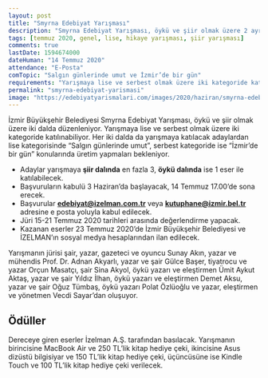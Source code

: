 ```yaml
---
layout: post
title: "Smyrna Edebiyat Yarışması"
description: "Smyrna Edebiyat Yarışması, öykü ve şiir olmak üzere 2 ayrı kategoride düzenlenecektir."
tags: [temmuz 2020, genel, lise, hikaye yarışması, şiir yarışması]
comments: true
lastDate: 1594674000    
dateHuman: "14 Temmuz 2020"
attendance: "E-Posta"
comTopic: "Salgın günlerinde umut ve İzmir’de bir gün"
requirements: "Yarışmaya lise ve serbest olmak üzere iki kategoride katılınabiliyor"
permalink: "smyrna-edebiyat-yarismasi"
image: "https://edebiyatyarismalari.com/images/2020/haziran/smyrna-edebiyat-yarismasi.jpg"
---
```


İzmir Büyükşehir Belediyesi Smyrna Edebiyat Yarışması, öykü ve şiir olmak üzere iki dalda düzenleniyor.
Yarışmaya lise ve serbest olmak üzere iki kategoride katılınabiliyor.
Her iki dalda da yarışmaya katılacak adaylardan lise kategorisinde “Salgın günlerinde umut”, serbest kategoride ise “İzmir’de bir gün” konularında üretim yapmaları bekleniyor.  

- Adaylar yarışmaya **şiir dalında** en fazla 3, **öykü dalında** ise 1 eser ile katılabilecek.
- Başvuruların kabulü 3 Haziran’da başlayacak, 14 Temmuz 17.00’de sona erecek.
- Başvurular **edebiyat@izelman.com.tr** veya **kutuphane@izmir.bel.tr** adresine e posta yoluyla kabul edilecek.
- Jüri 15-21 Temmuz 2020 tarihleri arasında değerlendirme yapacak.
- Kazanan eserler 23 Temmuz 2020’de İzmir Büyükşehir Belediyesi ve İZELMAN’ın sosyal medya hesaplarından ilan edilecek.

Yarışmanın jürisi şair, yazar, gazeteci ve oyuncu Sunay Akın, yazar ve mühendis Prof. Dr. Adnan Akyarlı, yazar ve şair Gülce Başer, tiyatrocu ve yazar Orçun Masatçı, şair Sina Akyol, öykü yazarı ve eleştirmen Ümit Aykut Aktaş, yazar ve şair Yıldız İlhan, öykü yazarı ve eleştirmen Demet Aksu, yazar ve şair Oğuz Tümbaş, öykü yazarı Polat Özlüoğlu ve yazar, eleştirmen ve yönetmen Vecdi Sayar’dan oluşuyor.  

## Ödüller
Dereceye giren eserler İzelman A.Ş. tarafından basılacak.
Yarışmanın birincisine MacBook Air ve 250 TL’lik kitap hediye çeki, ikincisine Asus dizüstü bilgisiyar ve 150 TL’lik kitap hediye çeki, üçüncüsüne ise Kindle Touch ve 100 TL’lik kitap hediye çeki verilecek.